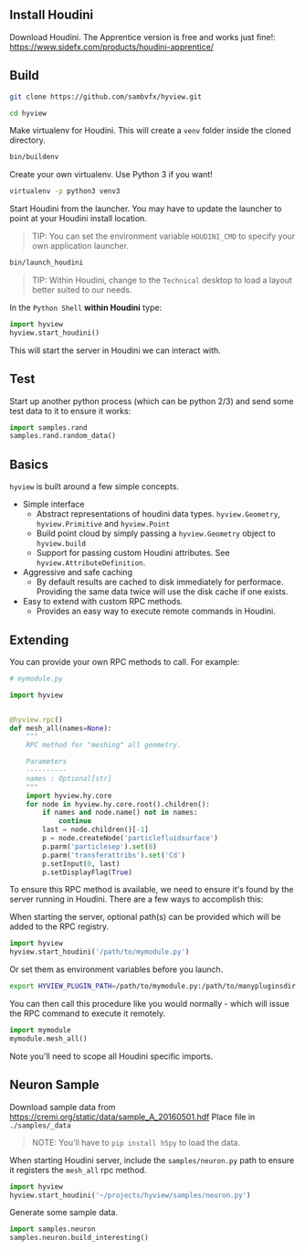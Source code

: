 ## Install Houdini
Download Houdini. The Apprentice version is free and works just fine!:
https://www.sidefx.com/products/houdini-apprentice/

## Build
```bash
git clone https://github.com/sambvfx/hyview.git
```

```bash
cd hyview
```

Make virtualenv for Houdini. This will create a `venv` folder inside the cloned directory.
```bash
bin/buildenv
```

Create your own virtualenv. Use Python 3 if you want!

```bash
virtualenv -p python3 venv3
```

Start Houdini from the launcher. You may have to update the launcher to point at your Houdini install location.

> TIP: You can set the environment variable `HOUDINI_CMD` to specify your own 
application launcher.

```bash
bin/launch_houdini
```

> TIP: Within Houdini, change to the `Technical` desktop to load a layout better suited to our needs.

In the `Python Shell` **within Houdini** type:

```python
import hyview
hyview.start_houdini()
```

This will start the server in Houdini we can interact with.

## Test

Start up another python process (which can be python 2/3) and send some test data to it to ensure it works:
```python
import samples.rand
samples.rand.random_data()
```

## Basics

`hyview` is built around a few simple concepts.

- Simple interface
  - Abstract representations of houdini data types. `hyview.Geometry`, `hyview.Primitive` and `hyview.Point`
  - Build point cloud by simply passing a `hyview.Geometry` object to `hyview.build`
  - Support for passing custom Houdini attributes. See `hyview.AttributeDefinition`.
- Aggressive and safe caching
  - By default results are cached to disk immediately for performace. Providing the same data twice will use the disk cache if one exists.
- Easy to extend with custom RPC methods.
  - Provides an easy way to execute remote commands in Houdini.

## Extending

You can provide your own RPC methods to call. For example:

```python
# mymodule.py

import hyview


@hyview.rpc()
def mesh_all(names=None):
    """
    RPC method for "meshing" all geometry.

    Parameters
    ----------
    names : Optional[str]
    """
    import hyview.hy.core
    for node in hyview.hy.core.root().children():
        if names and node.name() not in names:
            continue
        last = node.children()[-1]
        p = node.createNode('particlefluidsurface')
        p.parm('particlesep').set(8)
        p.parm('transferattribs').set('Cd')
        p.setInput(0, last)
        p.setDisplayFlag(True)
```

To ensure this RPC method is available, we need to ensure it's found by the server running in Houdini. There are a few ways to accomplish this:

When starting the server, optional path(s) can be provided which will be added to the RPC registry.

```python
import hyview
hyview.start_houdini('/path/to/mymodule.py')
```

Or set them as environment variables before you launch.
 
```bash
export HYVIEW_PLUGIN_PATH=/path/to/mymodule.py:/path/to/manypluginsdir
```

You can then call this procedure like you would normally - which will issue the RPC command to execute it remotely.

```python
import mymodule
mymodule.mesh_all()
```

Note you'll need to scope all Houdini specific imports.

## Neuron Sample

Download sample data from https://cremi.org/static/data/sample_A_20160501.hdf
Place file in `./samples/_data`

> NOTE: You'll have to `pip install h5py` to load the data.

When starting Houdini server, include the `samples/neuron.py` path to ensure it registers the `mesh_all` rpc method.

```python
import hyview
hyview.start_houdini('~/projects/hyview/samples/neuron.py')
```

Generate some sample data.

```python
import samples.neuron
samples.neuron.build_interesting()
```